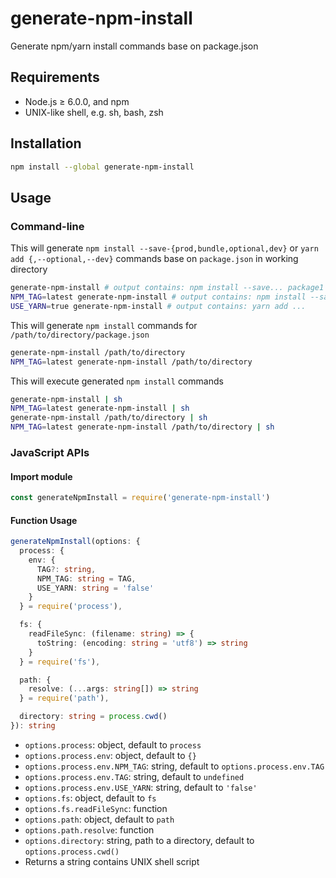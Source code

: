 # generate-npm-install

Generate npm/yarn install commands base on package.json

## Requirements

* Node.js ≥ 6.0.0, and npm
* UNIX-like shell, e.g. sh, bash, zsh

## Installation

```bash
npm install --global generate-npm-install
```

## Usage

### Command-line

This will generate `npm install --save-{prod,bundle,optional,dev}` or `yarn add {,--optional,--dev}` commands base on `package.json` in working directory

```sh
generate-npm-install # output contains: npm install --save... package1 package2 ...
NPM_TAG=latest generate-npm-install # output contains: npm install --save... package1@latest package2@latest ...
USE_YARN=true generate-npm-install # output contains: yarn add ...
```

This will generate `npm install` commands for `/path/to/directory/package.json`

```sh
generate-npm-install /path/to/directory
NPM_TAG=latest generate-npm-install /path/to/directory
```

This will execute generated `npm install` commands

```sh
generate-npm-install | sh
NPM_TAG=latest generate-npm-install | sh
generate-npm-install /path/to/directory | sh
NPM_TAG=latest generate-npm-install /path/to/directory | sh
```

### JavaScript APIs

#### Import module

```javascript
const generateNpmInstall = require('generate-npm-install')
```

#### Function Usage

```typescript
generateNpmInstall(options: {
  process: {
    env: {
      TAG?: string,
      NPM_TAG: string = TAG,
      USE_YARN: string = 'false'
    }
  } = require('process'),

  fs: {
    readFileSync: (filename: string) => {
      toString: (encoding: string = 'utf8') => string
    }
  } = require('fs'),

  path: {
    resolve: (...args: string[]) => string
  } = require('path'),

  directory: string = process.cwd()
}): string
```

* `options.process`: object, default to `process`
* `options.process.env`: object, default to `{}`
* `options.process.env.NPM_TAG`: string, default to `options.process.env.TAG`
* `options.process.env.TAG`: string, default to `undefined`
* `options.process.env.USE_YARN`: string, default to `'false'`
* `options.fs`: object, default to `fs`
* `options.fs.readFileSync`: function
* `options.path`: object, default to `path`
* `options.path.resolve`: function
* `options.directory`: string, path to a directory, default to `options.process.cwd()`
* Returns a string contains UNIX shell script
